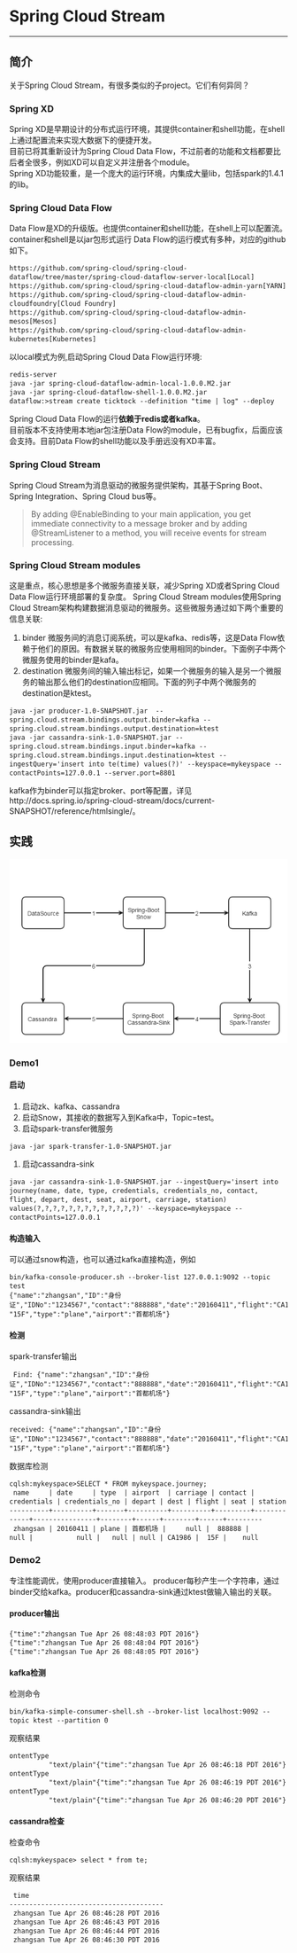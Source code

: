# Spring Cloud Stream
---
## 简介
关于Spring Cloud Stream，有很多类似的子project。它们有何异同？
### Spring XD
Spring XD是早期设计的分布式运行环境，其提供container和shell功能，在shell上通过配置流来实现大数据下的便捷开发。  
目前已将其重新设计为Spring Cloud Data Flow，不过前者的功能和文档都要比后者全很多，例如XD可以自定义并注册各个module。  
Spring XD功能较重，是一个庞大的运行环境，内集成大量lib，包括spark的1.4.1的lib。
### Spring Cloud Data Flow
Data Flow是XD的升级版。也提供container和shell功能，在shell上可以配置流。container和shell是以jar包形式运行
Data Flow的运行模式有多种，对应的github如下。
```
https://github.com/spring-cloud/spring-cloud-dataflow/tree/master/spring-cloud-dataflow-server-local[Local]
https://github.com/spring-cloud/spring-cloud-dataflow-admin-yarn[YARN]
https://github.com/spring-cloud/spring-cloud-dataflow-admin-cloudfoundry[Cloud Foundry]
https://github.com/spring-cloud/spring-cloud-dataflow-admin-mesos[Mesos]
https://github.com/spring-cloud/spring-cloud-dataflow-admin-kubernetes[Kubernetes]
```
以local模式为例,启动Spring Cloud Data Flow运行环境:
```
redis-server
java -jar spring-cloud-dataflow-admin-local-1.0.0.M2.jar
java -jar spring-cloud-dataflow-shell-1.0.0.M2.jar
dataflow:>stream create ticktock --definition "time | log" --deploy
```
Spring Cloud Data Flow的运行**依赖于redis或者kafka**。   
目前版本不支持使用本地jar包注册Data Flow的module，已有bugfix，后面应该会支持。目前Data Flow的shell功能以及手册远没有XD丰富。
### Spring Cloud Stream
Spring Cloud Stream为消息驱动的微服务提供架构，其基于Spring Boot、 Spring Integration、Spring Cloud bus等。
>By adding @EnableBinding to your main application, you get immediate connectivity to a message broker and by adding @StreamListener to a method, you will receive events for stream processing.    

### Spring Cloud Stream modules
这是重点，核心思想是多个微服务直接关联，减少Spring XD或者Spring Cloud Data Flow运行环境部署的复杂度。
Spring Cloud Stream modules使用Spring Cloud Stream架构构建数据消息驱动的微服务。这些微服务通过如下两个重要的信息关联:  
1. binder 微服务间的消息订阅系统，可以是kafka、redis等，这是Data Flow依赖于他们的原因。有数据关联的微服务应使用相同的binder。下面例子中两个微服务使用的binder是kafa。  
2. destination  微服务间的输入输出标记，如果一个微服务的输入是另一个微服务的输出那么他们的destination应相同。下面的列子中两个微服务的destination是ktest。
```
java -jar producer-1.0-SNAPSHOT.jar  --spring.cloud.stream.bindings.output.binder=kafka --spring.cloud.stream.bindings.output.destination=ktest
java -jar cassandra-sink-1.0-SNAPSHOT.jar --spring.cloud.stream.bindings.input.binder=kafka --spring.cloud.stream.bindings.input.destination=ktest --ingestQuery='insert into te(time) values(?)' --keyspace=mykeyspace --contactPoints=127.0.0.1 --server.port=8801
```
kafka作为binder可以指定broker、port等配置，详见http://docs.spring.io/spring-cloud-stream/docs/current-SNAPSHOT/reference/htmlsingle/。
## 实践
![](./dataflow.png)  

### Demo1
#### 启动
1. 启动zk、kafka、cassandra
1. 启动Snow，其接收的数据写入到Kafka中，Topic=test。
1. 启动spark-transfer微服务
```
java -jar spark-transfer-1.0-SNAPSHOT.jar
```
1. 启动cassandra-sink
```
java -jar cassandra-sink-1.0-SNAPSHOT.jar --ingestQuery='insert into journey(name, date, type, credentials, credentials_no, contact, flight, depart, dest, seat, airport, carriage, station) values(?,?,?,?,?,?,?,?,?,?,?,?,?)' --keyspace=mykeyspace --contactPoints=127.0.0.1
```
#### 构造输入
可以通过snow构造，也可以通过kafka直接构造，例如
```
bin/kafka-console-producer.sh --broker-list 127.0.0.1:9092 --topic test
{"name":"zhangsan","ID":"身份证","IDNo":"1234567","contact":"888888","date":"20160411","flight":"CA1986","from":"beijing","to":"hangzhou","seat": "15F","type":"plane","airport":"首都机场"}
```
#### 检测
spark-transfer输出
```
 Find: {"name":"zhangsan","ID":"身份证","IDNo":"1234567","contact":"888888","date":"20160411","flight":"CA1986","from":"beijing","to":"hangzhou","seat": "15F","type":"plane","airport":"首都机场"}
```
cassandra-sink输出
```
received: {"name":"zhangsan","ID":"身份证","IDNo":"1234567","contact":"888888","date":"20160411","flight":"CA1986","from":"beijing","to":"hangzhou","seat": "15F","type":"plane","airport":"首都机场"}
```
数据库检测
```
cqlsh:mykeyspace>SELECT * FROM mykeyspace.journey;
 name     | date     | type  | airport  | carriage | contact | credentials | credentials_no | depart | dest | flight | seat | station
----------+----------+-------+----------+----------+---------+-------------+----------------+--------+------+--------+------+---------
 zhangsan | 20160411 | plane | 首都机场 |     null |  888888 |        null |           null |   null | null | CA1986 |  15F |    null
```

### Demo2
专注性能调优，使用producer直接输入。
producer每秒产生一个字符串，通过binder交给kafka。producer和cassandra-sink通过ktest做输入输出的关联。  
#### producer输出
```
{"time":"zhangsan Tue Apr 26 08:48:03 PDT 2016"}
{"time":"zhangsan Tue Apr 26 08:48:04 PDT 2016"}
{"time":"zhangsan Tue Apr 26 08:48:05 PDT 2016"}
```
#### kafka检测
检测命令
```
bin/kafka-simple-consumer-shell.sh --broker-list localhost:9092 --topic ktest --partition 0  
```
观察结果
```
ontentType
          "text/plain"{"time":"zhangsan Tue Apr 26 08:46:18 PDT 2016"}
ontentType
          "text/plain"{"time":"zhangsan Tue Apr 26 08:46:19 PDT 2016"}
ontentType
          "text/plain"{"time":"zhangsan Tue Apr 26 08:46:20 PDT 2016"}
```
#### cassandra检查
检查命令
```
cqlsh:mykeyspace> select * from te;
```
观察结果
```
 time
---------------------------------------
 zhangsan Tue Apr 26 08:46:28 PDT 2016
 zhangsan Tue Apr 26 08:46:43 PDT 2016
 zhangsan Tue Apr 26 08:46:44 PDT 2016
 zhangsan Tue Apr 26 08:46:30 PDT 2016
```
